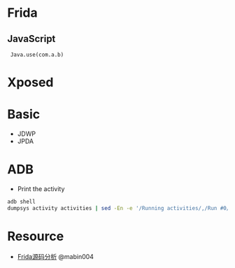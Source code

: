 # Frida
## JavaScript

```
 Java.use(com.a.b)
```

# Xposed


# Basic
- JDWP
- JPDA

# ADB
- Print the activity
```bash
adb shell 
dumpsys activity activities | sed -En -e '/Running activities/,/Run #0/p'
```



# Resource
- [Frida源码分析](https://mabin004.github.io/2018/07/31/Mac%E4%B8%8A%E7%BC%96%E8%AF%91Frida/) @mabin004
